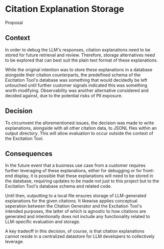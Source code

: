 # Citation Explanation Storage

Proposal

## Context

In order to debug the LLM's responses, citation explanations need to be stored for future retrieval and review. Therefore, storage alternatives need to be explored that can best suit the plain text format of these explanations.

While the original intention was to store these explanations in a database alongside their citation counterparts, the predefined schema of the Excitation Tool's database was something that would decidedly be left untouched until further customer signals indicated this was something worth modifying. Observability was another alternative considered and decided against, due to the potential risks of PII exposure.

## Decision

To circumvent the aforementioned issues, the decision was made to write explanations, alongside with all other citation data, to JSONL files within an output directory. This will allow evaluation to occur outside the context of the Excitation Tool.

## Consequences

In the future event that a business use case from a customer requires further leveraging of these explanations, either for debugging or for front-end display, it is possible that these explanations will need to be stored in the database, requiring updates to be made not just to this project but to the Excitation Tool's database schema and related code.

Until then, outputting to a local file ensures storage of LLM-generated explanations for the given citations. It likewise applies conceptual seperation between the Citation Generator and the Excitation Tool's intended purposes, the latter of which is agnostic to how citations are generated and intentionally does not include any functionality related to LLM-specific evaluation and storage.

A key tradeoff in this decision, of course, is that citation explanations cannot reside in a centralized datastore for LLM developers to collectively leverage.
